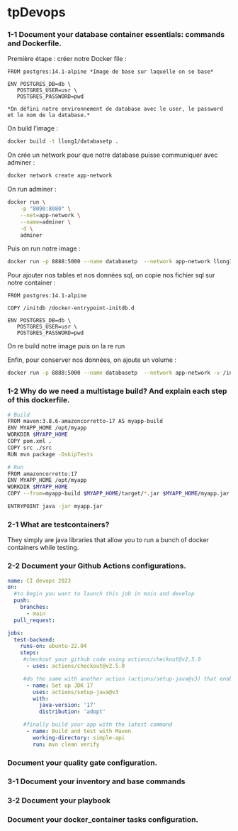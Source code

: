 # tpDevops

### 1-1 Document your database container essentials: commands and Dockerfile.

Première étape : créer notre Docker file :

```docker
FROM postgres:14.1-alpine *Image de base sur laquelle on se base*

ENV POSTGRES_DB=db \
   POSTGRES_USER=usr \
   POSTGRES_PASSWORD=pwd

*On défini notre environnement de database avec le user, le password et le nom de la database.*
```

On build l’image : 

```bash
docker build -t llong1/databasetp .
```

On crée un network pour que notre database puisse communiquer avec adminer :

```bash
docker network create app-network
```

On run adminer :

```bash
docker run \
    -p "8090:8080" \
    --net=app-network \
    --name=adminer \
    -d \
    adminer
```

Puis on run notre image :

```bash
docker run -p 8888:5000 --name databasetp  --network app-network llong1/databasetp
```

Pour ajouter nos tables et nos données sql, on copie nos fichier sql sur notre container : 

```docker
FROM postgres:14.1-alpine

COPY /initdb /docker-entrypoint-initdb.d

ENV POSTGRES_DB=db \
   POSTGRES_USER=usr \
   POSTGRES_PASSWORD=pwd
```

On re build notre image puis on la re run 

Enfin, pour conserver nos données, on ajoute un volume :

```bash
docker run -p 8888:5000 --name databasetp  --network app-network -v /initdb:/var/lib/postgresql/data llong1/databasetp
```

### 1-2 Why do we need a multistage build? And explain each step of this dockerfile.

```bash
# Build
FROM maven:3.8.6-amazoncorretto-17 AS myapp-build
ENV MYAPP_HOME /opt/myapp
WORKDIR $MYAPP_HOME
COPY pom.xml .
COPY src ./src
RUN mvn package -DskipTests

# Run
FROM amazoncorretto:17
ENV MYAPP_HOME /opt/myapp
WORKDIR $MYAPP_HOME
COPY --from=myapp-build $MYAPP_HOME/target/*.jar $MYAPP_HOME/myapp.jar

ENTRYPOINT java -jar myapp.jar

```

### 2-1 What are testcontainers?

They simply are java libraries that allow you to run a bunch of docker containers while testing.

### 2-2 Document your Github Actions configurations.

```yaml
name: CI devops 2023
on:
  #to begin you want to launch this job in main and develop
  push:
    branches: 
      - main
  pull_request:

jobs:
  test-backend: 
    runs-on: ubuntu-22.04
    steps:
     #checkout your github code using actions/checkout@v2.5.0
      - uses: actions/checkout@v2.5.0

     #do the same with another action (actions/setup-java@v3) that enable to setup jdk 17
      - name: Set up JDK 17
        uses: actions/setup-java@v3
        with:
          java-version: '17'
          distribution: 'adopt'

     #finally build your app with the latest command
      - name: Build and test with Maven
        working-directory: simple-api
        run: mvn clean verify
```

### Document your quality gate configuration.

### 3-1 Document your inventory and base commands

### 3-2 Document your playbook

### Document your docker_container tasks configuration.
